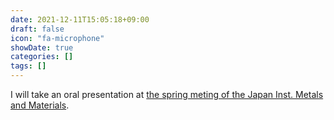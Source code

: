 ```yaml
---
date: 2021-12-11T15:05:18+09:00
draft: false
icon: "fa-microphone"
showDate: true
categories: []
tags: []
---
```


I will take an oral presentation at [the spring meting of the Japan Inst. Metals and Materials](http://jim.or.jp/en/meetings/schedule/).
